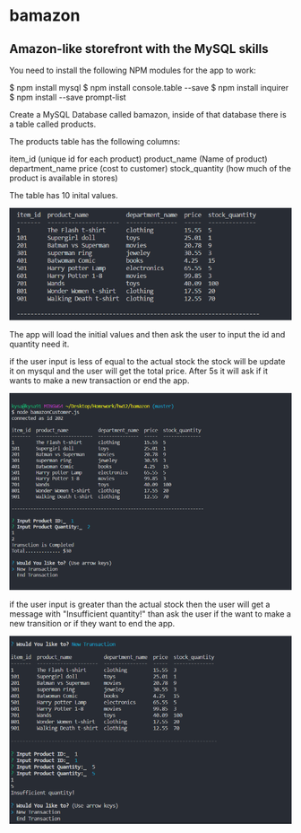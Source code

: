 # bamazon
Amazon-like storefront with the MySQL skills
------------------------------------------------------------------

You need to install the following NPM modules for the app to work:

$ npm install mysql
$ npm install console.table --save
$ npm install inquirer
$ npm install --save prompt-list

Create a MySQL Database called bamazon, inside of that database 
there is a table called products. 

The products table has the following columns:

item_id (unique id for each product)
product_name (Name of product)
department_name
price (cost to customer)
stock_quantity (how much of the product is available in stores)

The table has 10 inital values.

![Screenshot](initial.png)

The app will load the initial values and then ask the user to input the id and quantity need it. 

if the user input is less of equal to the actual stock the stock will be update it on mysqul and the user will get the total price. After 5s it will ask if it wants to make a new transaction or end the app.

![Screenshot](complete.png)


if the user input is greater than the actual stock then the user will get a message with "Insufficient quantity!" than ask the user if the want to make a new transition or if they want to end the app.

![Screenshot](insufficient_stock.png)